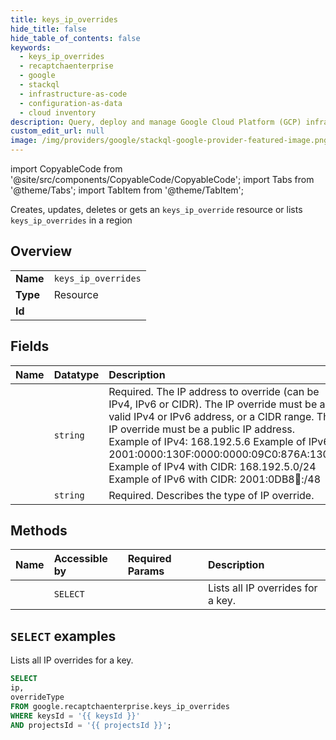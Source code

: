 ```yaml
---
title: keys_ip_overrides
hide_title: false
hide_table_of_contents: false
keywords:
  - keys_ip_overrides
  - recaptchaenterprise
  - google
  - stackql
  - infrastructure-as-code
  - configuration-as-data
  - cloud inventory
description: Query, deploy and manage Google Cloud Platform (GCP) infrastructure and resources using SQL
custom_edit_url: null
image: /img/providers/google/stackql-google-provider-featured-image.png
---
```


import CopyableCode from '@site/src/components/CopyableCode/CopyableCode';
import Tabs from '@theme/Tabs';
import TabItem from '@theme/TabItem';

Creates, updates, deletes or gets an <code>keys_ip_override</code> resource or lists <code>keys_ip_overrides</code> in a region

## Overview
<table><tbody>
<tr><td><b>Name</b></td><td><code>keys_ip_overrides</code></td></tr>
<tr><td><b>Type</b></td><td>Resource</td></tr>
<tr><td><b>Id</b></td><td><CopyableCode code="google.recaptchaenterprise.keys_ip_overrides" /></td></tr>
</tbody></table>

## Fields
| Name | Datatype | Description |
|:-----|:---------|:------------|
| <CopyableCode code="ip" /> | `string` | Required. The IP address to override (can be IPv4, IPv6 or CIDR). The IP override must be a valid IPv4 or IPv6 address, or a CIDR range. The IP override must be a public IP address. Example of IPv4: 168.192.5.6 Example of IPv6: 2001:0000:130F:0000:0000:09C0:876A:130B Example of IPv4 with CIDR: 168.192.5.0/24 Example of IPv6 with CIDR: 2001:0DB8:1234::/48 |
| <CopyableCode code="overrideType" /> | `string` | Required. Describes the type of IP override. |

## Methods
| Name | Accessible by | Required Params | Description |
|:-----|:--------------|:----------------|:------------|
| <CopyableCode code="list_ip_overrides" /> | `SELECT` | <CopyableCode code="keysId, projectsId" /> | Lists all IP overrides for a key. |

## `SELECT` examples

Lists all IP overrides for a key.

```sql
SELECT
ip,
overrideType
FROM google.recaptchaenterprise.keys_ip_overrides
WHERE keysId = '{{ keysId }}'
AND projectsId = '{{ projectsId }}'; 
```

